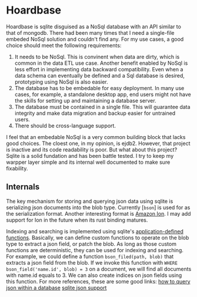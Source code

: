 # Hoardbase

Hoardbase is sqlite disguised as a NoSql database with an API similar to that of mongodb. There had been many times that I need a single-file embeded NoSql solution and couldn't find any. For my use cases, a good choice should meet the following requirements:

1. It needs to be NoSql. This is convinent when data are dirty, which is common in the data ETL use case. Another benefit enabled by NoSql is less effort in implementing data backward compatibility. Even when a data schema can eventually be defined and a Sql database is desired, prototyping using NoSql is also easier.
2. The database has to be embedable for easy deployment. In many use cases, for example, a standalone desktop app, end users might not have the skills for setting up and maintaining a database server.
3. The database must be contained in a single file. This will guarantee data integrity and make data migration and backup easier for untrained users. 
4. There should be cross-language support.

I feel that an embedable NoSql is a very common building block that lacks good choices. The cloest one, in my opinion, is ejdb2. However, that project is inactive and its code readability is poor. But what about this project? Sqlite is a solid fundation and has been battle tested. I try to keep my warpper layer simple and its internal well documented to make sure fixability. 

<!-- cargo-sync-readme start -->

## Internals
The key mechanism for storing and querying json data using sqlite is serializing json documents into the blob type. Currently [`bson`] is used for 
as the serialization format. Another interesting format is [Amazon Ion](https://amzn.github.io/ion-docs/). I may add support for Ion in the future
when its rust binding matures. 

Indexing and searching is implemented using sqlite's [application-defined functions](https://www.sqlite.org/appfunc.html). Basically, we can define
custom functions to operate on the blob type to extract a json field, or patch the blob. As long as those custom functions are deterministic, they
can be used for indexing and searching. For example, we could define a function `bson_filed(path, blob)` that extracts a json field from the blob.
If we invoke this function with `WHERE bson_field('name.id', blob) = 3` on a document, we will find all documents with name.id equals to 3. We can
also create indices on json fields using this function. For more references, these are some good links:
[how to query json within a database](https://stackoverflow.com/questions/68447802/how-to-query-json-within-a-database)
[sqlite json support](https://dgl.cx/2020/06/sqlite-json-support)

<!-- cargo-sync-readme end -->